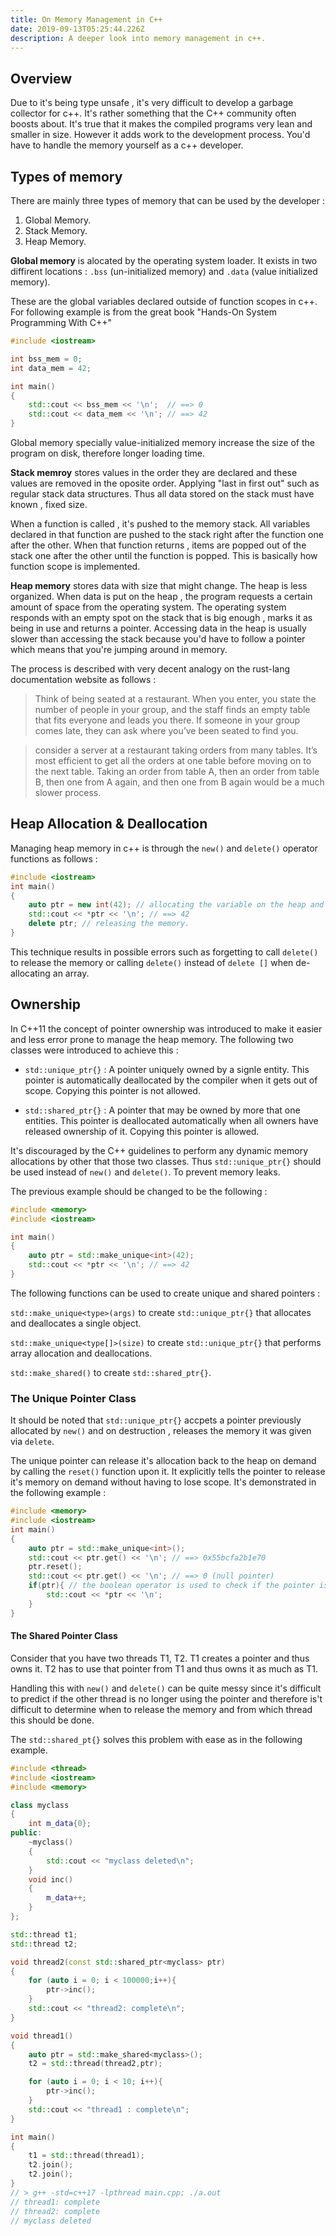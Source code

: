 ```yaml
---
title: On Memory Management in C++
date: 2019-09-13T05:25:44.226Z
description: A deeper look into memory management in c++.
---
```


## Overview

Due to it's being type unsafe , it's very difficult to develop a garbage collector for c++. It's rather something that the C++ community often boosts about. It's true that it makes the compiled programs very lean and smaller in size. However it adds work to the development process. You'd have to handle the memory yourself as a c++ developer.

## Types of memory

There are mainly three types of memory that can be used by the developer :

1. Global Memory.
2. Stack Memory.
3. Heap Memory.

**Global memory** is alocated by the operating system loader. It exists in two diffirent locations : `.bss` (un-initialized memory) and `.data` (value initialized memory).

These are the global variables declared outside of function scopes in c++. For following example is from the great book "Hands-On System Programming With C++"

```cpp
#include <iostream>

int bss_mem = 0;
int data_mem = 42;

int main()
{
    std::cout << bss_mem << '\n';  // ==> 0
    std::cout << data_mem << '\n'; // ==> 42
}
```

Global memory specially value-initialized memory increase the size of the program on disk, therefore longer loading time.

**Stack memroy** stores values in the order they are declared and these values are removed in the oposite order. Applying "last in first out" such as regular stack data structures. Thus all data stored on the stack must have known , fixed size.

When a function is called , it's pushed to the memory stack. All variables declared in that function are pushed to the stack right after the function one after the other. When that function returns , items are popped out of the stack one after the other until the function is popped. This is basically how function scope is implemented.

**Heap memory** stores data with size that might change. The heap is less organized. When data is put on the heap , the program requests a certain amount of space from the operating system. The operating system responds with an empty spot on the stack that is big enough , marks it as being in use and returns a pointer. Accessing data in the heap is usually slower than accessing the stack because you'd have to follow a pointer which means that you're jumping around in memory.

The process is described with very decent analogy on the rust-lang documentation website as follows :

> Think of being seated at a restaurant. When you enter, you state the number of people in your group, and the staff finds an empty table that fits everyone and leads you there. If someone in your group comes late, they can ask where you’ve been seated to find you.

> consider a server at a restaurant taking orders from many tables. It’s most efficient to get all the orders at one table before moving on to the next table. Taking an order from table A, then an order from table B, then one from A again, and then one from B again would be a much slower process.

## Heap Allocation & Deallocation

Managing heap memory in c++ is through the `new()` and `delete()` operator functions as follows :

```cpp
#include <iostream>
int main()
{
    auto ptr = new int(42); // allocating the variable on the heap and returning a pointer.
    std::cout << *ptr << '\n'; // ==> 42
    delete ptr; // releasing the memory.
}
```

This technique results in possible errors such as forgetting to call `delete()` to release the memory or calling `delete()` instead of `delete []` when de-allocating an array.

## Ownership

In C++11 the concept of pointer ownership was introduced to make it easier and less error prone to manage the heap memory. The following two classes were introduced to achieve this :

- `std::unique_ptr{}` : A pointer uniquely owned by a signle entity.
  This pointer is automatically deallocated by the compiler when it gets out of scope. Copying this pointer is not allowed.

- `std::shared_ptr{}` : A pointer that may be owned by more that one entities. This pointer is deallocated automatically when all owners have released ownership of it. Copying this pointer is allowed.

It's discouraged by the C++ guidelines to perform any dynamic memory allocations by other that those two classes. Thus `std::unique_ptr{}` should be used instead of `new()` and `delete()`. To prevent memory leaks.

The previous example should be changed to be the following :

```cpp
#include <memory>
#include <iostream>

int main()
{
    auto ptr = std::make_unique<int>(42);
    std::cout << *ptr << '\n'; // ==> 42
}
```

The following functions can be used to create unique and shared pointers :

`std::make_unique<type>(args)` to create `std::unique_ptr{}` that allocates and deallocates a single object.

`std::make_unique<type[]>(size)` to create `std::unique_ptr{}` that performs array allocation and deallocations.

`std::make_shared()` to create `std::shared_ptr{}`.

### The Unique Pointer Class

It should be noted that `std::unique_ptr{}` accpets a pointer previously allocated by `new()` and on destruction , releases the memory it was given via `delete`.

The unique pointer can release it's allocation back to the heap on demand by calling the `reset()` function upon it. It explicitly tells the pointer to release it's memory on demand without having to lose scope. It's demonstrated in the following example :

```cpp
#include <memory>
#include <iostream>
int main()
{
    auto ptr = std::make_unique<int>();
    std::cout << ptr.get() << '\n'; // ==> 0x55bcfa2b1e70
    ptr.reset();
    std::cout << ptr.get() << '\n'; // ==> 0 (null pointer)
    if(ptr){ // the boolean operator is used to check if the pointer is null
        std::cout << *ptr << '\n';
    }
}
```

#### The Shared Pointer Class

Consider that you have two threads T1, T2. T1 creates a pointer and thus owns it. T2 has to use that pointer from T1 and thus owns it as much as T1.

Handling this with `new()` and `delete()` can be quite messy since it's difficult to predict if the other thread is no longer using the pointer and therefore is't difficult to determine when to release the memory and from which thread this should be done.

The `std::shared_pt{}` solves this problem with ease as in the following example.

```cpp
#include <thread>
#include <iostream>
#include <memory>

class myclass
{
    int m_data{0};
public:
    ~myclass()
    {
        std::cout << "myclass deleted\n";
    }
    void inc()
    {
        m_data++;
    }
};

std::thread t1;
std::thread t2;

void thread2(const std::shared_ptr<myclass> ptr)
{
    for (auto i = 0; i < 100000;i++){
        ptr->inc();
    }
    std::cout << "thread2: complete\n";
}

void thread1()
{
    auto ptr = std::make_shared<myclass>();
    t2 = std::thread(thread2,ptr);

    for (auto i = 0; i < 10; i++){
        ptr->inc();
    }
    std::cout << "thread1 : complete\n";
}

int main()
{
    t1 = std::thread(thread1);
    t2.join();
    t2.join();
}
// > g++ -std=c++17 -lpthread main.cpp; ./a.out
// thread1: complete
// thread2: complete
// myclass deleted
```

